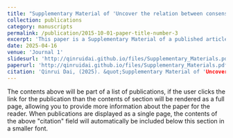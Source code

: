 ```yaml
---
title: "Supplementary Material of 'Uncover the relation between consensus and topology of directed network: the minimum node in-degree of directed cycles' "
collection: publications
category: manuscripts
permalink: /publication/2015-10-01-paper-title-number-3
excerpt: 'This paper is a Supplementary Material of a published article.'
date: 2025-04-16
venue: 'Journal 1'
slidesurl: 'http://qinruidai.github.io/files/Supplementary_Materials.pdf'
paperurl: 'http://qinruidai.github.io/files/Supplementary_Materials.pdf'
citation: 'Qinrui Dai, (2025). &quot;Supplementary Material of 'Uncover the relation between consensus and topology of directed network: the minimum node in-degree of directed cycles'.&quot; <i>Journal 1</i>. 1(3).'
---
```


The contents above will be part of a list of publications, if the user clicks the link for the publication than the contents of section will be rendered as a full page, allowing you to provide more information about the paper for the reader. When publications are displayed as a single page, the contents of the above "citation" field will automatically be included below this section in a smaller font.

